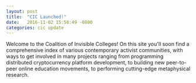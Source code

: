 ```yaml
---
layout: post
title:  "CIC Launched!"
date:   2016-11-02 15:58:49 -0800
categories: cic update
---
```

Welcome to the Coalition of Invisible Colleges! On this site you'll soon find a comprehensive index of various contemporary activist communities, with ways to get involved in many projects ranging from programming distributed cryptocurrency platform development, to building new peer-to-peer online education movements, to performing cutting-edge metaphysical research.
